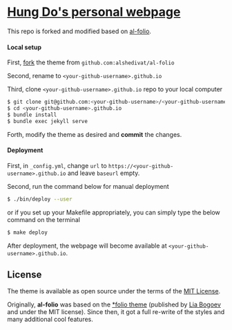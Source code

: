 # [Hung Do's personal webpage](https://hdocmsu.github.io/)

This repo is forked and modified based on [al-folio](https://github.com/alshedivat/al-folio).

#### Local setup

First, [fork](https://guides.github.com/activities/forking/) the theme from `github.com:alshedivat/al-folio`

Second, rename to `<your-github-username>.github.io`

Third, clone `<your-github-username>.github.io` repo to your local computer

```bash
$ git clone git@github.com:<your-github-username>/<your-github-username>.github.io.git
$ cd <your-github-username>.github.io
$ bundle install
$ bundle exec jekyll serve
```

Forth, modify the theme as desired and **commit** the changes.

#### Deployment

First, in `_config.yml`, change `url` to `https://<your-github-username>.github.io` and leave `baseurl` empty.

Second, run the command below for manual deployment

```bash
$ ./bin/deploy --user
```

or if you set up your Makefile appropriately, you can simply type the below command on the terminal

```bash
$ make deploy
```

After deployment, the webpage will become available at `<your-github-username>.github.io`.

## License

The theme is available as open source under the terms of the [MIT License](https://opensource.org/licenses/MIT).

Originally, **al-folio** was based on the [\*folio theme](https://github.com/bogoli/-folio) (published by [Lia Bogoev](http://liabogoev.com) and under the MIT license).
Since then, it got a full re-write of the styles and many additional cool features.
